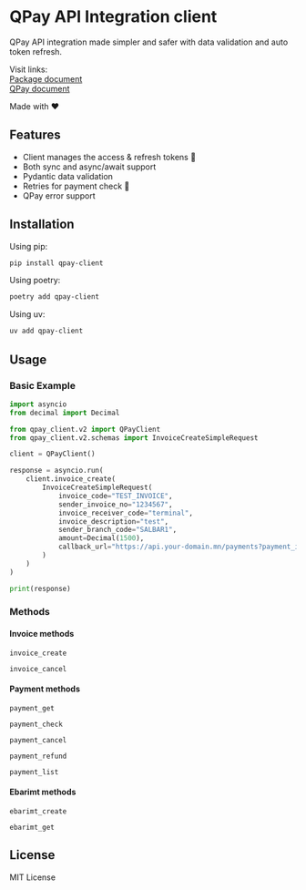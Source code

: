 # QPay API Integration client

QPay API integration made simpler and safer with data validation and auto token refresh.

Visit links:  
[Package document](https://pypi.org/project/qpay-client/)  
[QPay document](https://developer.qpay.mn)

Made with ❤️

## Features

- Client manages the access & refresh tokens 🤖
- Both sync and async/await support
- Pydantic data validation
- Retries for payment check 🔁
- QPay error support

## Installation

Using pip:

```bash
pip install qpay-client
```

Using poetry:

```bash
poetry add qpay-client
```

Using uv:

```bash
uv add qpay-client
```

## Usage

### Basic Example

```python
import asyncio
from decimal import Decimal

from qpay_client.v2 import QPayClient
from qpay_client.v2.schemas import InvoiceCreateSimpleRequest

client = QPayClient()

response = asyncio.run(
    client.invoice_create(
        InvoiceCreateSimpleRequest(
            invoice_code="TEST_INVOICE",
            sender_invoice_no="1234567",
            invoice_receiver_code="terminal",
            invoice_description="test",
            sender_branch_code="SALBAR1",
            amount=Decimal(1500),
            callback_url="https://api.your-domain.mn/payments?payment_id=1234567",
        )
    )
)

print(response)
```

### Methods

#### Invoice methods

`invoice_create`

`invoice_cancel`

#### Payment methods

`payment_get`

`payment_check`

`payment_cancel`

`payment_refund`

`payment_list`

#### Ebarimt methods

`ebarimt_create`

`ebarimt_get`

## License

MIT License
